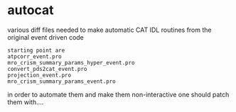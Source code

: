 autocat
=======

various diff files needed to make automatic CAT IDL routines from the original event driven code

```
starting point are 
atpcorr_event.pro				
mro_crism_summary_params_hyper_event.pro
convert_pds2cat_event.pro			
projection_event.pro
mro_crism_summary_params_event.pro
```

in order to automate them and make them non-interactive one should patch them with....

